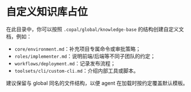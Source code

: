 # 自定义知识库占位

在此目录中，你可以按照 `.copal/global/knowledge-base` 的结构创建自定义文档，例如：

- `core/environment.md`：补充项目专属命令或审批策略；
- `roles/implementer.md`：说明前端/后端等不同子团队的约定；
- `workflows/deployment.md`：记录发布流程；
- `toolsets/cli/custom-cli.md`：介绍内部工具或脚本。

建议保留与 global 同名的文件结构，以便 agent 在加载时按约定覆盖默认模板。

